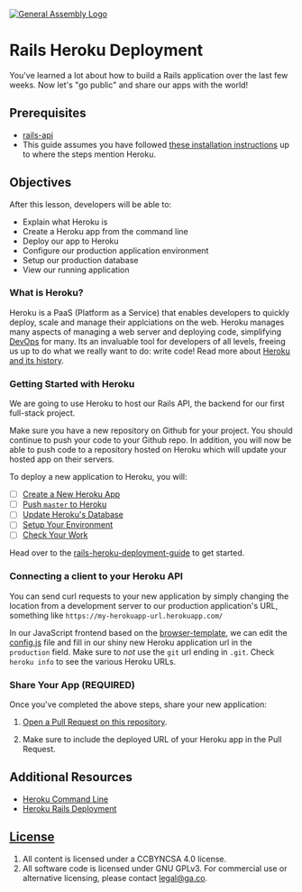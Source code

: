 [![General Assembly Logo](https://camo.githubusercontent.com/1a91b05b8f4d44b5bbfb83abac2b0996d8e26c92/687474703a2f2f692e696d6775722e636f6d2f6b6538555354712e706e67)](https://generalassemb.ly/education/web-development-immersive)

# Rails Heroku Deployment

You've learned a lot about how to build a Rails application over the last few
weeks. Now let's "go public" and share our apps with the world!

## Prerequisites

- [rails-api](https://git.generalassemb.ly/ga-wdi-boston/rails-api)
- This guide assumes you have followed [these installation instructions](https://git.generalassemb.ly/ga-wdi-boston/rails-api-template#installation)
  up to where the steps mention Heroku.

## Objectives

After this lesson, developers will be able to:

- Explain what Heroku is
- Create a Heroku app from the command line
- Deploy our app to Heroku
- Configure our production application environment
- Setup our production database
- View our running application

### What is Heroku?

Heroku is a PaaS (Platform as a Service) that enables developers to quickly deploy, scale and manage their applciations on the web. Heroku manages many aspects of managing a web server and deploying code, simplifying [DevOps](https://en.wikipedia.org/wiki/DevOps) for many.  Its an invaluable tool for developers of all levels, freeing us up to do what we really want to do: write code! Read more about [Heroku and its history](https://generalassemb.ly/coding/full-stack-web-development/heroku). 


### Getting Started with Heroku

We are going to use Heroku to host our Rails API, the backend for our first full-stack project. 

Make sure you have a new repository on Github for your project. You should continue to push your code to your Github repo. In addition, you will now be able to push code to a repository hosted on Heroku which will update your hosted app on their servers.

To deploy a new application to Heroku, you will:

- [ ] [Create a New Heroku App](https://git.generalassemb.ly/ga-wdi-boston/rails-api-template/blob/master/rails-heroku-deployment-guide.md#create-a-new-heroku-app)
- [ ] [Push `master` to Heroku](https://git.generalassemb.ly/ga-wdi-boston/rails-api-template/blob/master/rails-heroku-deployment-guide.md#push-master-to-heroku)
- [ ] [Update Heroku's Database](https://git.generalassemb.ly/ga-wdi-boston/rails-api-template/blob/master/rails-heroku-deployment-guide.md#update-herokus-database)
- [ ] [Setup Your Environment](https://git.generalassemb.ly/ga-wdi-boston/rails-api-template/blob/master/rails-heroku-deployment-guide.md#setup-your-production-environment)
- [ ] [Check Your Work](https://git.generalassemb.ly/ga-wdi-boston/rails-api-template/blob/master/rails-heroku-deployment-guide.md#run-your-server)

Head over to the [rails-heroku-deployment-guide](git.generalassemb.ly/ga-wdi-boston/rails-api-template/rails-heroku-deployment-guide.md) to get started.

### Connecting a client to your Heroku API

You can send curl requests to your new application by simply changing the location from a development server to our production application's URL, something like `https://my-herokuapp-url.herokuapp.com/`

In our JavaScript frontend based on the [browser-template](https://git.generalassemb.ly/ga-wdi-boston/browser-template), we can edit the [config.js](https://git.generalassemb.ly/ga-wdi-boston/browser-template/blob/master/assets/scripts/config.js) file and fill in our shiny new Heroku application url in the `production` field. Make sure to _not_ use the `git` url ending in `.git`. Check `heroku info` to see the various Heroku URLs.

### Share Your App **(REQUIRED)**

Once you've completed the above steps, share your new application: 

1. [Open a Pull Request on this repository](https://git.generalassemb.ly/ga-wdi-boston/rails-heroku-setup-guide/compare).

1. Make sure to include the deployed URL of your Heroku app in the Pull Request.


## Additional Resources

- [Heroku Command Line](https://devcenter.heroku.com/categories/command-line)
- [Heroku Rails Deployment](https://devcenter.heroku.com/articles/getting-started-with-rails5)

## [License](LICENSE)

1. All content is licensed under a CC­BY­NC­SA 4.0 license.
1. All software code is licensed under GNU GPLv3. For commercial use or
    alternative licensing, please contact legal@ga.co.
